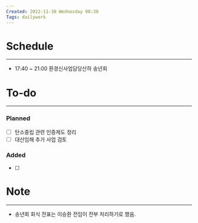 ```yaml
---
Created: 2022-11-30 Wednesday 08:38
Tags: dailywork
---
```


# Schedule
---
- 17:40 ~ 21:00 환경신사업담당산하 송년회


# To-do
---
### Planned
- [ ] 탄소중립 관련 인증제도 정리
- [ ] 대산임해 추가 사업 검토

### Added
- [ ] 


# Note
---
- 송년회 회식 전표는 이승환 전임이 전부 처리하기로 했음.